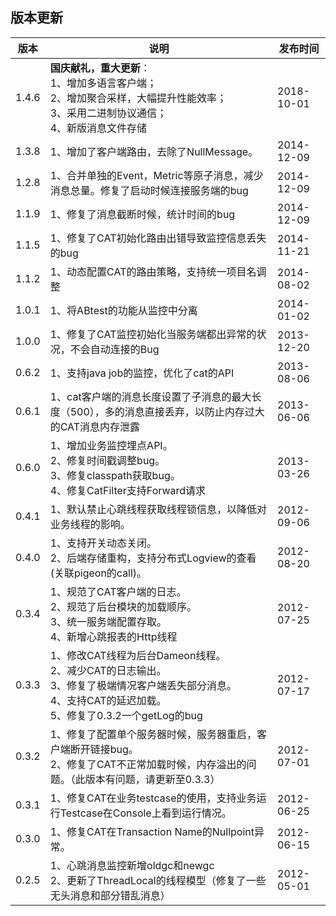 ## 版本更新

|  版本 | 说明 | 发布时间 |
| --- | --- | --- |
|1.4.6|<b>国庆献礼，重大更新</b>：<br/>1、增加多语言客户端；<br/>2、增加聚合采样，大幅提升性能效率；<br/>3、采用二进制协议通信； <br/>4、新版消息文件存储|2018-10-01|
|1.3.8|1、增加了客户端路由，去除了NullMessage。|2014-12-09|
|1.2.8|1、合并单独的Event，Metric等原子消息，减少消息总量。修复了启动时候连接服务端的bug|2014-12-09|
|1.1.9|1、修复了消息截断时候，统计时间的bug|2014-12-09|
|1.1.5|1、修复了CAT初始化路由出错导致监控信息丢失的bug|2014-11-21|
|1.1.2|1、动态配置CAT的路由策略，支持统一项目名调整|2014-08-02|
|1.0.1|1、将ABtest的功能从监控中分离|2014-01-02|
|1.0.0|1、修复了CAT监控初始化当服务端都出异常的状况，不会自动连接的Bug|2013-12-20|
|0.6.2|1、支持java job的监控，优化了cat的API|2013-08-06|
|0.6.1|1、cat客户端的消息长度设置了子消息的最大长度（500），多的消息直接丢弃，以防止内存过大的CAT消息内存泄露|2013-06-06|
|0.6.0|1、增加业务监控埋点API。<br/>2、修复时间戳调整bug。<br/>3、修复classpath获取bug。<br/>4、修复CatFilter支持Forward请求|2013-03-26|
|0.4.1|1、默认禁止心跳线程获取线程锁信息，以降低对业务线程的影响。|2012-09-06|
|0.4.0|1、支持开关动态关闭。<br/>2、后端存储重构，支持分布式Logview的查看(关联pigeon的call)。|2012-08-20|
|0.3.4|1、规范了CAT客户端的日志。<br/>2、规范了后台模块的加载顺序。<br/>3、统一服务端配置存取。<br/>4、新增心跳报表的Http线程 |2012-07-25|
|0.3.3|1、修改CAT线程为后台Dameon线程。<br/>2、减少CAT的日志输出。<br/>3、修复了极端情况客户端丢失部分消息。<br/>4、支持CAT的延迟加载。<br/>5、修复了0.3.2一个getLog的bug|2012-07-17|
|0.3.2|1、修复了配置单个服务器时候，服务器重启，客户端断开链接bug。<br/>2、修复了CAT不正常加载时候，内存溢出的问题。（此版本有问题，请更新至0.3.3）|2012-07-01|
|0.3.1|1、修复CAT在业务testcase的使用，支持业务运行Testcase在Console上看到运行情况。|2012-06-25|
|0.3.0|1、修复CAT在Transaction Name的Nullpoint异常。|2012-06-15|
|0.2.5|1、心跳消息监控新增oldgc和newgc  <br/>2、更新了ThreadLocal的线程模型（修复了一些无头消息和部分错乱消息）|2012-05-01|
